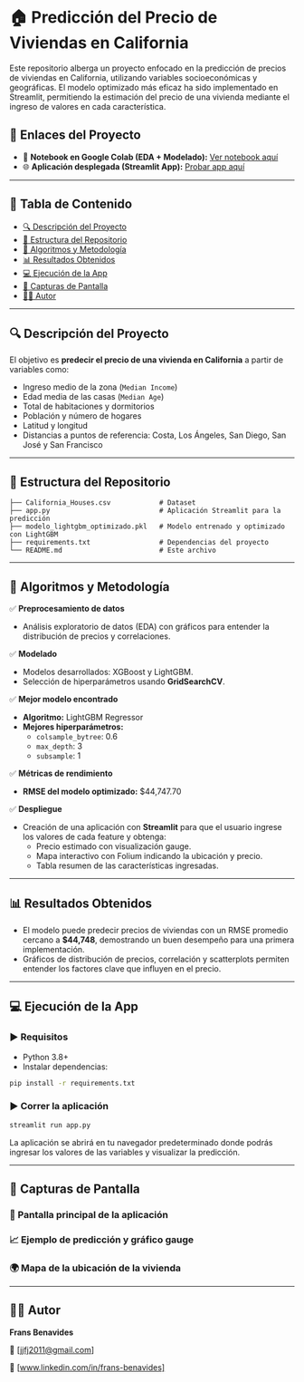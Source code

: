 # 🏠 Predicción del Precio de Viviendas en California

Este repositorio alberga un proyecto enfocado en la predicción de precios de viviendas en California, utilizando variables socioeconómicas y geográficas. El modelo optimizado más eficaz ha sido implementado en Streamlit, permitiendo la estimación del precio de una vivienda mediante el ingreso de valores en cada característica.

## 🔗 Enlaces del Proyecto

- 📓 **Notebook en Google Colab (EDA + Modelado):** [Ver notebook aquí](https://colab.research.google.com/drive/1aNXNHcN_aHUakwLCZPjs01qM2UhueYVl?usp=sharing)
- 🌐 **Aplicación desplegada (Streamlit App):** [Probar app aquí](https://prediccion-precios-viviendas.streamlit.app/)

---

## 🚀 Tabla de Contenido

- [🔍 Descripción del Proyecto](#-descripción-del-proyecto)
- [📂 Estructura del Repositorio](#-estructura-del-repositorio)
- [🧠 Algoritmos y Metodología](#-algoritmos-y-metodología)
- [📊 Resultados Obtenidos](#-resultados-obtenidos)
- [💻 Ejecución de la App](#-ejecución-de-la-app)
- [📸 Capturas de Pantalla](#-capturas-de-pantalla)
- [👨‍💼 Autor](#-autor)

---

## 🔍 Descripción del Proyecto

El objetivo es **predecir el precio de una vivienda en California** a partir de variables como:

- Ingreso medio de la zona (`Median Income`)
- Edad media de las casas (`Median Age`)
- Total de habitaciones y dormitorios
- Población y número de hogares
- Latitud y longitud
- Distancias a puntos de referencia: Costa, Los Ángeles, San Diego, San José y San Francisco

---

## 📂 Estructura del Repositorio

```
├── California_Houses.csv            # Dataset
├── app.py                           # Aplicación Streamlit para la predicción
├── modelo_lightgbm_optimizado.pkl   # Modelo entrenado y optimizado con LightGBM
├── requirements.txt                 # Dependencias del proyecto
└── README.md                        # Este archivo
```

---

## 🧠 Algoritmos y Metodología

✅ **Preprocesamiento de datos**

- Análisis exploratorio de datos (EDA) con gráficos para entender la distribución de precios y correlaciones.

✅ **Modelado**

- Modelos desarrollados: XGBoost y LightGBM.
- Selección de hiperparámetros usando **GridSearchCV**.

✅ **Mejor modelo encontrado**

- **Algoritmo:** LightGBM Regressor
- **Mejores hiperparámetros:**
  - `colsample_bytree`: 0.6
  - `max_depth`: 3
  - `subsample`: 1

✅ **Métricas de rendimiento**

- **RMSE del modelo optimizado:** \$44,747.70

✅ **Despliegue**

- Creación de una aplicación con **Streamlit** para que el usuario ingrese los valores de cada feature y obtenga:
  - Precio estimado con visualización gauge.
  - Mapa interactivo con Folium indicando la ubicación y precio.
  - Tabla resumen de las características ingresadas.

---

## 📊 Resultados Obtenidos

- El modelo puede predecir precios de viviendas con un RMSE promedio cercano a **\$44,748**, demostrando un buen desempeño para una primera implementación.
- Gráficos de distribución de precios, correlación y scatterplots permiten entender los factores clave que influyen en el precio.

---

## 💻 Ejecución de la App

### ▶️ Requisitos

- Python 3.8+
- Instalar dependencias:

```bash
pip install -r requirements.txt
```


### ▶️ Correr la aplicación

```bash
streamlit run app.py
```

La aplicación se abrirá en tu navegador predeterminado donde podrás ingresar los valores de las variables y visualizar la predicción.

---

## 📸 Capturas de Pantalla

### 🎯 Pantalla principal de la aplicación



### 📈 Ejemplo de predicción y gráfico gauge



### 🌍 Mapa de la ubicación de la vivienda




---

## 👨‍💼 Autor

**Frans Benavides**

📧 [jjfj2011@gmail.com]

💼 [www.linkedin.com/in/frans-benavides]
